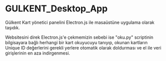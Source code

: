 # GULKENT_Desktop_App
 
Gülkent Kart yönetici panelini Electron.js ile masaüstüne uygulama olarak taşıdık.

Websitesini direk Electron.js'e çekmemizin sebebi ise "oku.py" scriptinin bilgisayara bağlı herhangi bir kart okuyucuyu tanıyıp, okunan kartların Unique ID değerlerini gerekli yerlere otomatik olarak doldurması ve el ile veri girişlerinin en aza indirgenmesi.